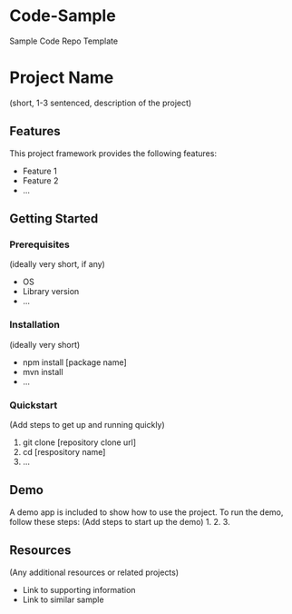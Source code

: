 # Code-Sample
Sample Code Repo Template
# Project Name
(short, 1-3 sentenced, description of the project)

## Features
This project framework provides the following features:
* Feature 1
* Feature 2
* ...

## Getting Started

### Prerequisites

(ideally very short, if any)

- OS
- Library version
- ...

### Installation

(ideally very short)

- npm install [package name]
- mvn install
- ...

### Quickstart
(Add steps to get up and running quickly)
1. git clone [repository clone url]
2. cd [respository name]
3. ...

## Demo
A demo app is included to show how to use the project.
To run the demo, follow these steps:
(Add steps to start up the demo)
1.
2.
3.

## Resources
(Any additional resources or related projects)

- Link to supporting information
- Link to similar sample
